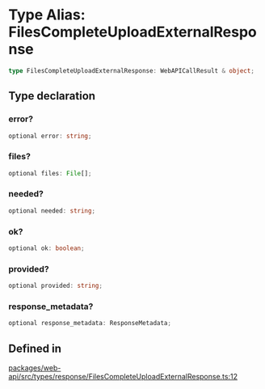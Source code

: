 # Type Alias: FilesCompleteUploadExternalResponse

```ts
type FilesCompleteUploadExternalResponse: WebAPICallResult & object;
```

## Type declaration

### error?

```ts
optional error: string;
```

### files?

```ts
optional files: File[];
```

### needed?

```ts
optional needed: string;
```

### ok?

```ts
optional ok: boolean;
```

### provided?

```ts
optional provided: string;
```

### response\_metadata?

```ts
optional response_metadata: ResponseMetadata;
```

## Defined in

[packages/web-api/src/types/response/FilesCompleteUploadExternalResponse.ts:12](https://github.com/slackapi/node-slack-sdk/blob/main/packages/web-api/src/types/response/FilesCompleteUploadExternalResponse.ts#L12)
